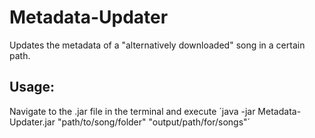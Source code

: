 # Metadata-Updater
Updates the metadata of a "alternatively downloaded" song in a certain path.

## Usage:
Navigate to the .jar file in the terminal and execute ´java -jar Metadata-Updater.jar "path/to/song/folder" "output/path/for/songs"´
